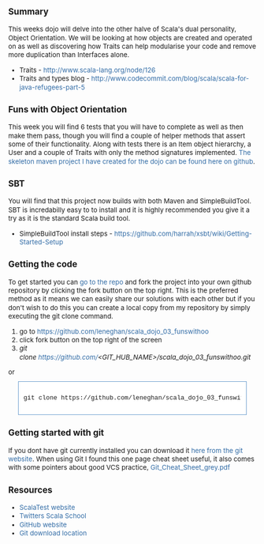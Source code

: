 <div class="wiki-content" style="font-size: 10pt; line-height: 13pt;">
<h4 style="font-size: 13pt; line-height: normal; margin-bottom: 4px; margin-left: 0px; margin-right: 0px; margin-top: 25px; padding-bottom: 0px; padding-left: 0px; padding-right: 0px; padding-top: 0px;">


Summary</h4>
<div style="font-size: 10pt; line-height: 13pt; margin-bottom: 10px; margin-top: 10px; padding-bottom: 0px; padding-left: 0px; padding-right: 0px; padding-top: 0px;">
This weeks dojo will delve into the other halve of Scala's dual personality, Object Orientation. We will be looking at how objects are created and operated on as well as discovering how Traits can help modularise your code and remove more duplication than Interfaces alone.</div>
<ul style="font-size: 10pt; line-height: 13pt;">
<li style="font-size: 10pt; line-height: 13pt; margin-bottom: 0px; margin-left: 0px; margin-right: 0px; margin-top: 0px; padding-bottom: 0px; padding-left: 0px; padding-right: 0px; padding-top: 0px;">Traits -&nbsp;<a class="external-link" href="http://www.scala-lang.org/node/126" rel="nofollow" style="color: #326ca6; outline-color: initial; outline-style: none; outline-width: initial; text-decoration: none;">http://www.scala-lang.org/node/126</a></li>
<li style="font-size: 10pt; line-height: 13pt; margin-bottom: 0px; margin-left: 0px; margin-right: 0px; margin-top: 0px; padding-bottom: 0px; padding-left: 0px; padding-right: 0px; padding-top: 0px;">Traits and types blog -&nbsp;<a class="external-link" href="http://www.codecommit.com/blog/scala/scala-for-java-refugees-part-5" rel="nofollow" style="color: #326ca6; outline-color: initial; outline-style: none; outline-width: initial; text-decoration: none;">http://www.codecommit.com/blog/scala/scala-for-java-refugees-part-5</a></li>
</ul>
<h4 style="font-size: 13pt; line-height: normal; margin-bottom: 4px; margin-left: 0px; margin-right: 0px; margin-top: 25px; padding-bottom: 0px; padding-left: 0px; padding-right: 0px; padding-top: 0px;">


<a href="http://www.blogger.com/blogger.g?blogID=3769493724401867109" name="ScalaDojo03-funswithOO-FunswithObjectOrientation"></a>Funs with Object Orientation</h4>
<div style="font-size: 10pt; line-height: 13pt; margin-bottom: 10px; margin-top: 10px; padding-bottom: 0px; padding-left: 0px; padding-right: 0px; padding-top: 0px;">
This week you will find 6 tests that you will have to complete as well as then make them pass, though you will find a couple of helper methods that assert some of their functionality. Along with tests there is an Item object hierarchy, a User and a couple of Traits with only the method signatures implemented.&nbsp;<a class="external-link" href="https://github.com/leneghan/scala_dojoscala_dojo_03_funswithoo" rel="nofollow" style="color: #326ca6; outline-color: initial; outline-style: none; outline-width: initial; text-decoration: none;">The skeleton maven project I have created for the dojo can be found here on github</a>.</div>
<h4 style="font-size: 13pt; line-height: normal; margin-bottom: 4px; margin-left: 0px; margin-right: 0px; margin-top: 25px; padding-bottom: 0px; padding-left: 0px; padding-right: 0px; padding-top: 0px;">


<a href="http://www.blogger.com/blogger.g?blogID=3769493724401867109" name="ScalaDojo03-funswithOO-SBT"></a>SBT</h4>
<div style="font-size: 10pt; line-height: 13pt; margin-bottom: 10px; margin-top: 10px; padding-bottom: 0px; padding-left: 0px; padding-right: 0px; padding-top: 0px;">
You will find that this project now builds with both Maven and SimpleBuildTool. SBT is incredabilly easy to to install and it is highly recommended you give it a try as it is the standard Scala build tool.</div>
<ul style="font-size: 10pt; line-height: 13pt;">
<li style="font-size: 10pt; line-height: 13pt; margin-bottom: 0px; margin-left: 0px; margin-right: 0px; margin-top: 0px; padding-bottom: 0px; padding-left: 0px; padding-right: 0px; padding-top: 0px;">SimpleBuildTool install steps -&nbsp;<a class="external-link" href="https://github.com/harrah/xsbt/wiki/Getting-Started-Setup" rel="nofollow" style="color: #326ca6; outline-color: initial; outline-style: none; outline-width: initial; text-decoration: none;">https://github.com/harrah/xsbt/wiki/Getting-Started-Setup</a></li>
</ul>
<h4 style="font-size: 13pt; line-height: normal; margin-bottom: 4px; margin-left: 0px; margin-right: 0px; margin-top: 25px; padding-bottom: 0px; padding-left: 0px; padding-right: 0px; padding-top: 0px;">


<a href="http://www.blogger.com/blogger.g?blogID=3769493724401867109" name="ScalaDojo03-funswithOO-Gettingthecode"></a>Getting the code</h4>
<div style="font-size: 10pt; line-height: 13pt; margin-bottom: 10px; margin-top: 10px; padding-bottom: 0px; padding-left: 0px; padding-right: 0px; padding-top: 0px;">
To get started you can&nbsp;<a class="external-link" href="https://github.com/leneghan/scala_dojo_02_funswithlists" rel="nofollow" style="color: #326ca6; outline-color: initial; outline-style: none; outline-width: initial; text-decoration: none;">go to the repo</a>&nbsp;and fork the project into your own github repository by clicking the fork button on the top right. This is the preferred method as it means we can easily share our solutions with each other but if you don't wish to do this you can create a local copy from my repository by simply executing the git clone command.</div>
<ol style="font-size: 10pt; line-height: 13pt;">
<li style="font-size: 10pt; line-height: 13pt; margin-bottom: 0px; margin-left: 0px; margin-right: 0px; margin-top: 0px; padding-bottom: 0px; padding-left: 0px; padding-right: 0px; padding-top: 0px;">go to&nbsp;<a class="external-link" href="https://github.com/leneghan/scala_dojo_03_funswithoo" rel="nofollow" style="color: #326ca6; outline-color: initial; outline-style: none; outline-width: initial; text-decoration: none;">https://github.com/leneghan/scala_dojo_03_funswithoo</a></li>
<li style="font-size: 10pt; line-height: 13pt; margin-bottom: 0px; margin-left: 0px; margin-right: 0px; margin-top: 0px; padding-bottom: 0px; padding-left: 0px; padding-right: 0px; padding-top: 0px;">click fork button on the top right of the screen</li>
<li style="font-size: 10pt; line-height: 13pt; margin-bottom: 0px; margin-left: 0px; margin-right: 0px; margin-top: 0px; padding-bottom: 0px; padding-left: 0px; padding-right: 0px; padding-top: 0px;"><em>git clone&nbsp;<a class="external-link" href="https://github.com/" rel="nofollow" style="color: #326ca6; outline-color: initial; outline-style: none; outline-width: initial; text-decoration: none;">https://github.com/</a>&lt;GIT_HUB_NAME&gt;/scala_dojo_03_funswithoo.git</em></li>
</ol>
<div style="font-size: 10pt; line-height: 13pt; margin-bottom: 10px; margin-top: 10px; padding-bottom: 0px; padding-left: 0px; padding-right: 0px; padding-top: 0px;">
or</div>
<div class="preformatted panel" style="background-attachment: initial; background-clip: initial; background-color: white; background-image: initial; background-origin: initial; border-bottom-color: rgb(102, 153, 204); border-bottom-style: solid; border-bottom-width: 1px; border-left-color: rgb(102, 153, 204); border-left-style: solid; border-left-width: 1px; border-right-color: rgb(102, 153, 204); border-right-style: solid; border-right-width: 1px; border-top-color: rgb(102, 153, 204); border-top-style: solid; border-top-width: 1px; margin-bottom: 10px; margin-left: 20px; margin-right: 20px; margin-top: 10px; overflow-x: hidden; overflow-y: hidden; padding-bottom: 0px; padding-left: 0px; padding-right: 0px; padding-top: 0px;">
<div class="preformattedContent panelContent" style="background-attachment: initial; background-clip: initial; background-image: initial; background-origin: initial; font-size: 0.95em; margin-bottom: 0px; margin-left: 0px; margin-right: 0px; margin-top: 0px; padding-bottom: 12px; padding-left: 10px; padding-right: 10px; padding-top: 12px; text-align: left;">
<pre style="font-family: 'Courier New', Courier, monospace; line-height: 1.3; overflow-x: auto; overflow-y: auto; padding-bottom: 0px; padding-left: 0px; padding-right: 0px; padding-top: 0px;">git clone https://github.com/leneghan/scala_dojo_03_funswithoo.git
</pre>
</div>
</div>
<h4 style="font-size: 13pt; line-height: normal; margin-bottom: 4px; margin-left: 0px; margin-right: 0px; margin-top: 25px; padding-bottom: 0px; padding-left: 0px; padding-right: 0px; padding-top: 0px;">


<a href="http://www.blogger.com/blogger.g?blogID=3769493724401867109" name="ScalaDojo03-funswithOO-Gettingstartedwithgit"></a>Getting started with git</h4>
<div style="font-size: 10pt; line-height: 13pt; margin-bottom: 10px; margin-top: 10px; padding-bottom: 0px; padding-left: 0px; padding-right: 0px; padding-top: 0px;">
If you dont have git currently installed you can download it&nbsp;<a class="external-link" href="http://git-scm.com/download" rel="nofollow" style="color: #326ca6; outline-color: initial; outline-style: none; outline-width: initial; text-decoration: none;">here from the git website</a>. When using Git I found this one page cheat sheet useful, it also comes with some pointers about good VCS practice,&nbsp;<a class="external-link" href="http://www.git-tower.com/files/cheatsheet/Git_Cheat_Sheet_grey.pdf" rel="nofollow" style="color: #326ca6; outline-color: initial; outline-style: none; outline-width: initial; text-decoration: none;">Git_Cheat_Sheet_grey.pdf</a></div>
<h4 style="font-size: 13pt; line-height: normal; margin-bottom: 4px; margin-left: 0px; margin-right: 0px; margin-top: 25px; padding-bottom: 0px; padding-left: 0px; padding-right: 0px; padding-top: 0px;">


<a href="http://www.blogger.com/blogger.g?blogID=3769493724401867109" name="ScalaDojo03-funswithOO-Resources"></a>Resources</h4>
<ul style="font-size: 10pt; line-height: 13pt;">
<li style="font-size: 10pt; line-height: 13pt; margin-bottom: 0px; margin-left: 0px; margin-right: 0px; margin-top: 0px; padding-bottom: 0px; padding-left: 0px; padding-right: 0px; padding-top: 0px;"><a class="external-link" href="http://www.scalatest.org/" rel="nofollow" style="color: #326ca6; outline-color: initial; outline-style: none; outline-width: initial; text-decoration: none;">ScalaTest website</a></li>
<li style="font-size: 10pt; line-height: 13pt; margin-bottom: 0px; margin-left: 0px; margin-right: 0px; margin-top: 0px; padding-bottom: 0px; padding-left: 0px; padding-right: 0px; padding-top: 0px;"><a class="external-link" href="http://twitter.github.com/scala_school/" rel="nofollow" style="color: #326ca6; outline-color: initial; outline-style: none; outline-width: initial; text-decoration: none;">Twitters Scala School</a></li>
<li style="font-size: 10pt; line-height: 13pt; margin-bottom: 0px; margin-left: 0px; margin-right: 0px; margin-top: 0px; padding-bottom: 0px; padding-left: 0px; padding-right: 0px; padding-top: 0px;"><a class="external-link" href="https://github.com/" rel="nofollow" style="color: #326ca6; outline-color: initial; outline-style: none; outline-width: initial; text-decoration: none;">GitHub website</a></li>
<li style="font-size: 10pt; line-height: 13pt; margin-bottom: 0px; margin-left: 0px; margin-right: 0px; margin-top: 0px; padding-bottom: 0px; padding-left: 0px; padding-right: 0px; padding-top: 0px;"><a class="external-link" href="http://git-scm.com/download" rel="nofollow" style="color: #326ca6; outline-color: initial; outline-style: none; outline-width: initial; text-decoration: none;">Git download location</a></li>
</ul>
</div>

</div>

